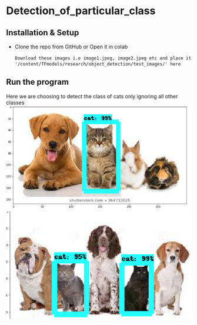 # Detection_of_particular_class

## Installation & Setup
- Clone the repo from GitHub or Open it in colab
    ```
    Download these images i.e image1.jpeg, image2.jpeg etc and place it '/content/TFmodels/research/object_detection/test_images/' here
    ```
## Run the program 
Here we are choosing to detect the class of cats only ignoring all other classes 
![alt text](https://github.com/kunakl07/Detection_of_particular_class/blob/master/Screenshot%20from%202020-03-01%2016-01-10.png)
![alt text](https://github.com/kunakl07/Detection_of_particular_class/blob/master/Screenshot%20from%202020-03-01%2016-01-35.png)

